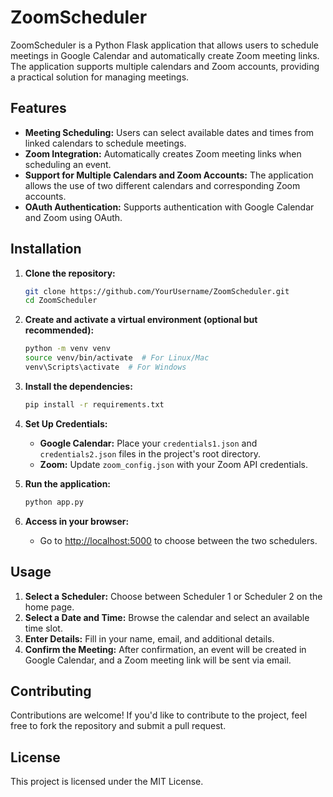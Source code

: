 # ZoomScheduler

ZoomScheduler is a Python Flask application that allows users to schedule meetings in Google Calendar and automatically create Zoom meeting links. The application supports multiple calendars and Zoom accounts, providing a practical solution for managing meetings.

## Features

- **Meeting Scheduling:** Users can select available dates and times from linked calendars to schedule meetings.
- **Zoom Integration:** Automatically creates Zoom meeting links when scheduling an event.
- **Support for Multiple Calendars and Zoom Accounts:** The application allows the use of two different calendars and corresponding Zoom accounts.
- **OAuth Authentication:** Supports authentication with Google Calendar and Zoom using OAuth.

## Installation

1. **Clone the repository:**

    ```bash
    git clone https://github.com/YourUsername/ZoomScheduler.git
    cd ZoomScheduler
    ```

2. **Create and activate a virtual environment (optional but recommended):**

    ```bash
    python -m venv venv
    source venv/bin/activate  # For Linux/Mac
    venv\Scripts\activate  # For Windows
    ```

3. **Install the dependencies:**

    ```bash
    pip install -r requirements.txt
    ```

4. **Set Up Credentials:**

    - **Google Calendar:** Place your `credentials1.json` and `credentials2.json` files in the project's root directory.
    - **Zoom:** Update `zoom_config.json` with your Zoom API credentials.

5. **Run the application:**

    ```bash
    python app.py
    ```

6. **Access in your browser:**

    - Go to [http://localhost:5000](http://localhost:5000) to choose between the two schedulers.

## Usage

1. **Select a Scheduler:** Choose between Scheduler 1 or Scheduler 2 on the home page.
2. **Select a Date and Time:** Browse the calendar and select an available time slot.
3. **Enter Details:** Fill in your name, email, and additional details.
4. **Confirm the Meeting:** After confirmation, an event will be created in Google Calendar, and a Zoom meeting link will be sent via email.

## Contributing

Contributions are welcome! If you'd like to contribute to the project, feel free to fork the repository and submit a pull request.

## License

This project is licensed under the MIT License.
